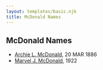 ```yaml
---
layout: templates/basic.njk
title: McDonald Names
---
```

## McDonald Names
- [Archie L. McDonald](/people/5/52644506), 20 MAR 1886
- [Marvel J. McDonald](/people/1/1324224), 1922